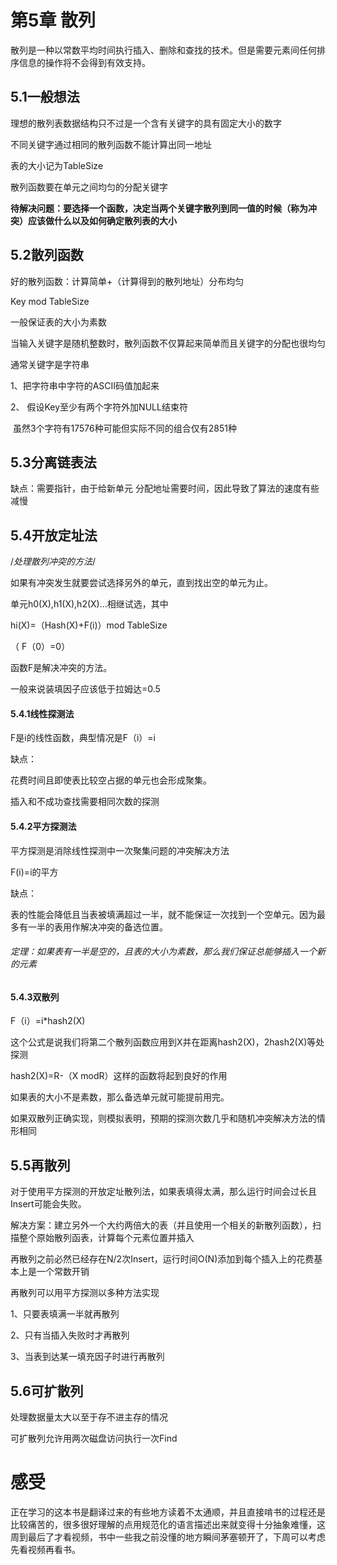 # 第5章  散列

散列是一种以常数平均时间执行插入、删除和查找的技术。但是需要元素间任何排序信息的操作将不会得到有效支持。

## 5.1一般想法

理想的散列表数据结构只不过是一个含有关键字的具有固定大小的数字

不同关键字通过相同的散列函数不能计算出同一地址

表的大小记为TableSize

散列函数要在单元之间均匀的分配关键字

**待解决问题：要选择一个函数，决定当两个关键字散列到同一值的时候（称为冲突）应该做什么以及如何确定散列表的大小**

## 5.2散列函数

好的散列函数：计算简单+（计算得到的散列地址）分布均匀

Key mod TableSize

一般保证表的大小为素数

当输入关键字是随机整数时，散列函数不仅算起来简单而且关键字的分配也很均匀

通常关键字是字符串

1、把字符串中字符的ASCII码值加起来

2、 假设Key至少有两个字符外加NULL结束符

​     虽然3个字符有17576种可能但实际不同的组合仅有2851种

## 5.3分离链表法

缺点：需要指针，由于给新单元 分配地址需要时间，因此导致了算法的速度有些减慢

## 5.4开放定址法

/*处理散列冲突的方法*/

如果有冲突发生就要尝试选择另外的单元，直到找出空的单元为止。

单元h0(X),h1(X),h2(X)...相继试选，其中

hi(X)=（Hash(X)+F(i)）mod TableSize  

   （  F（0）=0）

函数F是解决冲突的方法。

一般来说装填因子应该低于拉姆达=0.5

#### 5.4.1线性探测法

F是i的线性函数，典型情况是F（i）=i

缺点：

花费时间且即使表比较空占据的单元也会形成聚集。

插入和不成功查找需要相同次数的探测

#### 5.4.2平方探测法

平方探测是消除线性探测中一次聚集问题的冲突解决方法

F(i)=i的平方

缺点：

表的性能会降低且当表被填满超过一半，就不能保证一次找到一个空单元。因为最多有一半的表用作解决冲突的备选位置。

###### 定理：如果表有一半是空的，且表的大小为素数，那么我们保证总能够插入一个新的元素

#### 5.4.3双散列

F（i）=i*hash2(X)

这个公式是说我们将第二个散列函数应用到X并在距离hash2(X)，2hash2(X)等处探测

hash2(X)=R-（X modR）这样的函数将起到良好的作用

如果表的大小不是素数，那么备选单元就可能提前用完。

如果双散列正确实现，则模拟表明，预期的探测次数几乎和随机冲突解决方法的情形相同

## 5.5再散列

对于使用平方探测的开放定址散列法，如果表填得太满，那么运行时间会过长且Insert可能会失败。

解决方案：建立另外一个大约两倍大的表（并且使用一个相关的新散列函数），扫描整个原始散列函表，计算每个元素位置并插入

再散列之前必然已经存在N/2次Insert，运行时间O(N)添加到每个插入上的花费基本上是一个常数开销

再散列可以用平方探测以多种方法实现

1、只要表填满一半就再散列

2、只有当插入失败时才再散列

3、当表到达某一填充因子时进行再散列

## 5.6可扩散列

处理数据量太大以至于存不进主存的情况

可扩散列允许用两次磁盘访问执行一次Find

# 感受

正在学习的这本书是翻译过来的有些地方读着不太通顺，并且直接啃书的过程还是比较痛苦的，很多很好理解的点用规范化的语言描述出来就变得十分抽象难懂，这周到最后了才看视频，书中一些我之前没懂的地方瞬间茅塞顿开了，下周可以考虑先看视频再看书。



